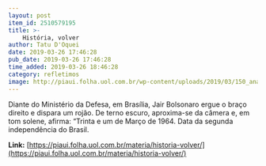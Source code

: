 ```yaml
---
layout: post
item_id: 2510579195
title: >-
    História, volver
author: Tatu D'Oquei
date: 2019-03-26 17:46:28
pub_date: 2019-03-26 17:46:28
time_added: 2019-03-26 18:46:28
category: refletimos
image: http://piaui.folha.uol.com.br/wp-content/uploads/2019/03/150_anaisdaditadura_redes.jpg
---
```


Diante do Ministério da Defesa, em Brasília, Jair Bolsonaro ergue o braço direito e dispara um rojão. De terno escuro, aproxima-se da câmera e, em tom solene, afirma: “Trinta e um de Março de 1964. Data da segunda independência do Brasil.

**Link:** [https://piaui.folha.uol.com.br/materia/historia-volver/](https://piaui.folha.uol.com.br/materia/historia-volver/)


